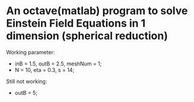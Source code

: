# An octave(matlab) program to solve Einstein Field Equations in 1 dimension (spherical reduction)

Working parameter: 
* inB = 1.5, outB = 2.5, meshNum = 1;
* N = 10, eta = 0.3, s = 14;

Still not working: 
* outB = 5;
